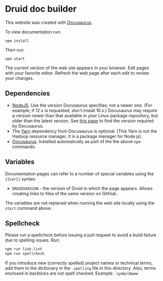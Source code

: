 <!--
  ~ Licensed to the Apache Software Foundation (ASF) under one
  ~ or more contributor license agreements.  See the NOTICE file
  ~ distributed with this work for additional information
  ~ regarding copyright ownership.  The ASF licenses this file
  ~ to you under the Apache License, Version 2.0 (the
  ~ "License"); you may not use this file except in compliance
  ~ with the License.  You may obtain a copy of the License at
  ~
  ~   http://www.apache.org/licenses/LICENSE-2.0
  ~
  ~ Unless required by applicable law or agreed to in writing,
  ~ software distributed under the License is distributed on an
  ~ "AS IS" BASIS, WITHOUT WARRANTIES OR CONDITIONS OF ANY
  ~ KIND, either express or implied.  See the License for the
  ~ specific language governing permissions and limitations
  ~ under the License.
  -->

# Druid doc builder

This website was created with [Docusaurus](https://docusaurus.io/).

To view documentation run:

`npm install`

Then run:

`npm start`

The current version of the web site appears in your browser. Edit pages with
your favorite editor. Refresh the web page after each edit to review your changes.

## Dependencies

* [NodeJS](https://nodejs.org/en/download/). Use the version Docusaurus specifies, not a
newer one. (For example, if 12.x is requested, don't install 16.x.)
Docusaurus may require a version
newer than that available in your Linux package repository, but older than the
latest version. See
[this page](https://github.com/nodesource/distributions/blob/master/README.md) to
find the version required by Docusaurus.
* The [Yarn](https://classic.yarnpkg.com/en/) dependency from Docusaurus is optional.
(This Yarn is not the Hadoop resource manager, it is a package manager for Node.js).
* [Docusaurus](https://docusaurus.io/docs/installation). Installed automatically
as part of the the above `npm` commands.

## Variables

Documentation pages can refer to a number of special variables using the
`{{var}}` syntax:

* `DRUIDVERSION` - the version of Druid in which the page appears. Allows
creating links to files of the same version on GitHub.

The variables are not replaced when running the web site locally using the
`start` command above.

## Spellcheck

Please run a spellcheck before issuing a pull request to avoid a build failure
due to spelling issues. Run:

```bash
npm run link-lint
npm run spellcheck
```

If you introduce new (correctly spelled) project names or technical terms, add
them to the dictionary in the `.spelling` file in this directory. Also, terms
enclosed in backticks are not spell checked. Example: \``symbolName`\`
